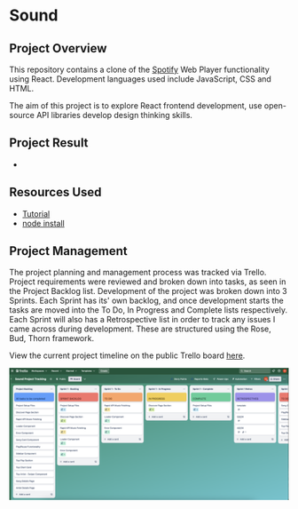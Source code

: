 # Sound

## Project Overview

This repository contains a clone of the [Spotify](https://open.spotify.com/) Web Player functionality using React. Development languages used include JavaScript, CSS and HTML.

The aim of this project is to explore React frontend development, use open-source API libraries develop design thinking skills.

## Project Result

-

## Resources Used

- [Tutorial](https://www.youtube.com/watch?v=I1cpb0tYV74)
- [node install](https://nodejs.org/en/download/)

## Project Management

The project planning and management process was tracked via Trello.
Project requirements were reviewed and broken down into tasks, as seen in the Project Backlog list.
Development of the project was broken down into 3 Sprints.
Each Sprint has its' own backlog, and once development starts the tasks are moved into the To Do, In Progress and Complete lists respectively.
Each Sprint will also has a Retrospective list in order to track any issues I came across during development. These are structured using the Rose, Bud, Thorn framework.

View the current project timeline on the public Trello board [here](https://trello.com/b/eCi07Jio/sound-project-tracking).

<img src="images/trello-setup.png" width="700">
